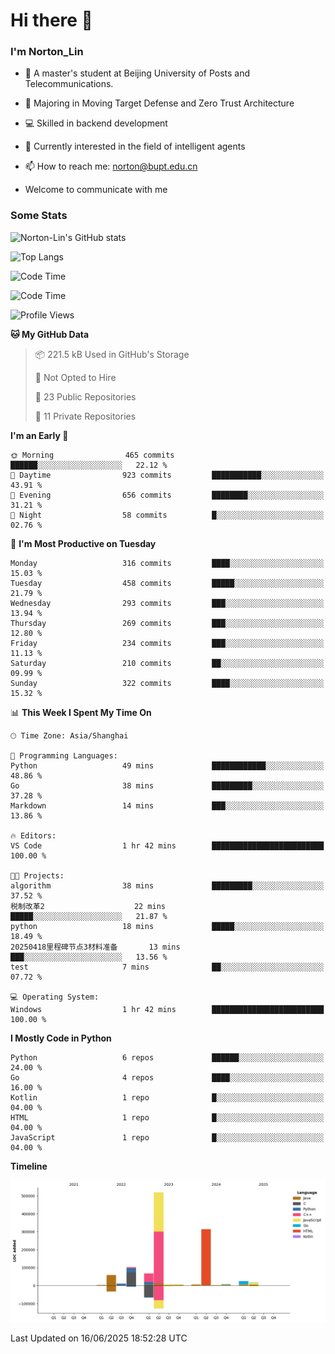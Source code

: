 
# Hi there 👋

### I'm Norton_Lin
- 🏫 A master's student at Beijing University of Posts and Telecommunications.
- 🌱 Majoring in Moving Target Defense and Zero Trust Architecture
- 💻 Skilled in backend development
- 🤖 Currently interested in the field of intelligent agents
- 📫 How to reach me: [norton@bupt.edu.cn](mailto:norton@bupt.edu.cn)

- Welcome to communicate with me

### Some Stats
![Norton-Lin's GitHub stats](https://github-readme-stats.vercel.app/api?username=Norton-Lin&count_private=true&show_icons=true&theme=radical)

![Top Langs](https://github-readme-stats.vercel.app/api/top-langs/?username=Norton-Lin&langs_count=10&layout=compact)

![Code Time](https://github-readme-stats.vercel.app/api/wakatime?username=Norton_Lin)

<!--START_SECTION:waka-->
![Code Time](http://img.shields.io/badge/Code%20Time-983%20hrs%2028%20mins-blue)

![Profile Views](http://img.shields.io/badge/Profile%20Views-0-blue)

**🐱 My GitHub Data** 

> 📦 221.5 kB Used in GitHub's Storage 
 > 
> 🚫 Not Opted to Hire
 > 
> 📜 23 Public Repositories 
 > 
> 🔑 11 Private Repositories 
 > 
**I'm an Early 🐤** 

```text
🌞 Morning                465 commits         ██████░░░░░░░░░░░░░░░░░░░   22.12 % 
🌆 Daytime                923 commits         ███████████░░░░░░░░░░░░░░   43.91 % 
🌃 Evening                656 commits         ████████░░░░░░░░░░░░░░░░░   31.21 % 
🌙 Night                  58 commits          █░░░░░░░░░░░░░░░░░░░░░░░░   02.76 % 
```
📅 **I'm Most Productive on Tuesday** 

```text
Monday                   316 commits         ████░░░░░░░░░░░░░░░░░░░░░   15.03 % 
Tuesday                  458 commits         █████░░░░░░░░░░░░░░░░░░░░   21.79 % 
Wednesday                293 commits         ███░░░░░░░░░░░░░░░░░░░░░░   13.94 % 
Thursday                 269 commits         ███░░░░░░░░░░░░░░░░░░░░░░   12.80 % 
Friday                   234 commits         ███░░░░░░░░░░░░░░░░░░░░░░   11.13 % 
Saturday                 210 commits         ██░░░░░░░░░░░░░░░░░░░░░░░   09.99 % 
Sunday                   322 commits         ████░░░░░░░░░░░░░░░░░░░░░   15.32 % 
```


📊 **This Week I Spent My Time On** 

```text
🕑︎ Time Zone: Asia/Shanghai

💬 Programming Languages: 
Python                   49 mins             ████████████░░░░░░░░░░░░░   48.86 % 
Go                       38 mins             █████████░░░░░░░░░░░░░░░░   37.28 % 
Markdown                 14 mins             ███░░░░░░░░░░░░░░░░░░░░░░   13.86 % 

🔥 Editors: 
VS Code                  1 hr 42 mins        █████████████████████████   100.00 % 

🐱‍💻 Projects: 
algorithm                38 mins             █████████░░░░░░░░░░░░░░░░   37.52 % 
税制改革2                    22 mins             █████░░░░░░░░░░░░░░░░░░░░   21.87 % 
python                   18 mins             █████░░░░░░░░░░░░░░░░░░░░   18.49 % 
20250418里程碑节点3材料准备       13 mins             ███░░░░░░░░░░░░░░░░░░░░░░   13.56 % 
test                     7 mins              ██░░░░░░░░░░░░░░░░░░░░░░░   07.72 % 

💻 Operating System: 
Windows                  1 hr 42 mins        █████████████████████████   100.00 % 
```

**I Mostly Code in Python** 

```text
Python                   6 repos             ██████░░░░░░░░░░░░░░░░░░░   24.00 % 
Go                       4 repos             ████░░░░░░░░░░░░░░░░░░░░░   16.00 % 
Kotlin                   1 repo              █░░░░░░░░░░░░░░░░░░░░░░░░   04.00 % 
HTML                     1 repo              █░░░░░░░░░░░░░░░░░░░░░░░░   04.00 % 
JavaScript               1 repo              █░░░░░░░░░░░░░░░░░░░░░░░░   04.00 % 
```



**Timeline**

![Lines of Code chart](https://raw.githubusercontent.com/Norton-Lin/Norton-Lin/main/assets/bar_graph.png)


 Last Updated on 16/06/2025 18:52:28 UTC
<!--END_SECTION:waka-->

